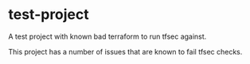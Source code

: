 

# test-project
A test project with known bad terraform to run tfsec against. 

This project has a number of issues that are known to fail tfsec checks.
